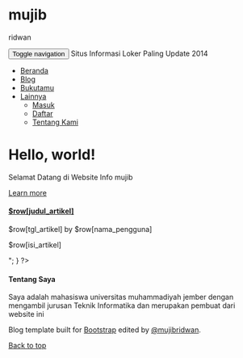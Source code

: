 mujib
=====

ridwan
<?php
include "koneksii.php"
?>
<!DOCTYPE html>
<html>
<head>
	<meta charset="utf-8">
    <meta http-equiv="X-UA-Compatible" content="IE=edge">
    <meta name="viewport" content="width=device-width, initial-scale=1">
    <link href="bootstrap311/dist/css/bootstrap.min.css" rel="stylesheet">
    <link href="bootstrap311/dist/css/offcanvas.css" rel="stylesheet">
    <link rel="stylesheet" type="text/css" href="bootstrap311/docs/examples/blog/blog.css"> 
    <script src="bootstrap311/dist/jquery-1.11.0.min.js"></script>
    <script src="bootstrap311/dist/js/bootstrap.min.js"></script>
    <script src="bootstrap311/dist/js/offcanvas.js"></script>
	<title>Selamat Datang Di Situs Lowongan Kerja Paling Update Tahun 2014</title>
</head>
<body>
	  <div class="navbar navbar-default navbar-fixed-top" role="navigation">
      <div class="container">
        <div class="navbar-header">
          <button type="button" class="navbar-toggle" data-toggle="collapse" data-target=".navbar-collapse">
            <span class="sr-only">Toggle navigation</span>
            <span class="icon-bar"></span>
            <span class="icon-bar"></span>
            <span class="icon-bar"></span>
          </button>
          <a class="navbar-brand">Situs Informasi Loker Paling Update 2014</a>
        </div>
        <div class="collapse navbar-collapse">
          <ul class="nav navbar-nav">
            <li class="active"><a href="index.php">Beranda</a></li>
            <li><a href="blog.php">Blog</a></li>
            <li><a href="bukutamu.php">Bukutamu</a></li>
            <li class="dropdown">
              	<a href="#" class="dropdown-toggle" data-toggle="dropdown">Lainnya<b class="caret"></b></a>
  	            <ul class="dropdown-menu">
	                <li><a href="login2.php">Masuk</a></li>
	                <li><a href="daftar.php">Daftar</a></li>
	                <li><a href="tentang.php">Tentang Kami</a></li>
                </ul>
            </li>
          </ul>
        </div>
      </div>
    </div>
    <div class="container">
    	<div class="blog-header">
	    	<div class="jumbotron">
  			  <h1>Hello, world!</h1>
  			  <p>Selamat Datang di Website Info mujib</p>
  			  <p><a href="tentang.php" class="btn btn-primary btn-lg" role="button">Learn more</a></p>
			  </div>
		  </div>
  		<div class="col-sm-8">
        <?php
        $queryartikel = mysql_query("select id_artikel,judul_artikel,tgl_artikel, isi_artikel, nama_pengguna from artikel inner join pengguna where artikel.username=pengguna.username order by id_artikel desc limit 5");
        while ($row=mysql_fetch_array($queryartikel)) {
          echo "
          <div class=blog-post'>
          <div class='blog-post-title'>
            <h4 class='blog-post-title'><a href='post.php?id_artikel=$row[id_artikel]'> $row[judul_artikel]</a></h4>
            </div>
            <p class='blog-post-meta'>$row[tgl_artikel] by $row[nama_pengguna]</p>
            <p>$row[isi_artikel]</p>
          </div>
        ";
        }
        ?>
  		</div>
  		<div class="col-md-4">
  	   	<div class="sidebar-module sidebar-module-inset">
          <h4>Tentang Saya</h4>
             <p>Saya adalah mahasiswa universitas muhammadiyah jember dengan mengambil jurusan Teknik Informatika dan merupakan pembuat dari website ini</p>
  	    </div>
    	</div>
    </div>
    <div class="blog-footer">
      <p>Blog template built for <a href="http://getbootstrap.com">Bootstrap</a> edited by <a href="https://twitter.com/mdo">@mujibridwan</a>.</p>
      <p>
        <a href="#">Back to top</a>
      </p>
    </div>
</body>
